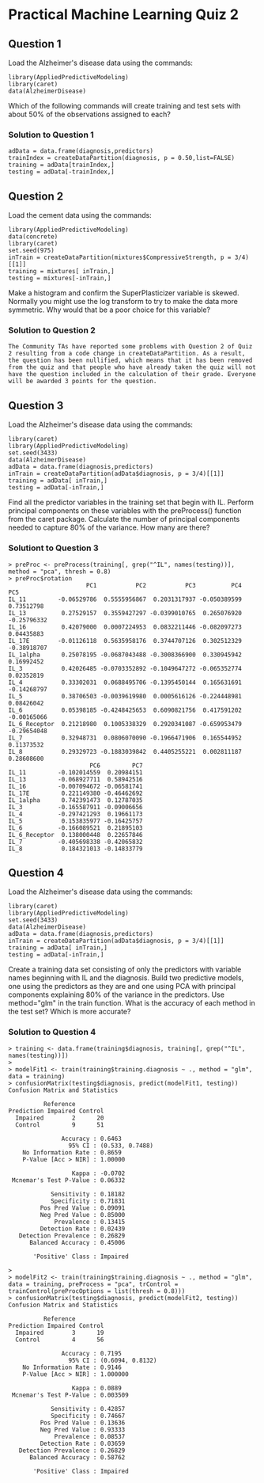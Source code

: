 # Practical Machine Learning Quiz 2

## Question 1
Load the Alzheimer's disease data using the commands:
```
library(AppliedPredictiveModeling)
library(caret)
data(AlzheimerDisease)
```
Which of the following commands will create training and test sets with about 50% of the observations assigned to each?

### Solution to Question 1
```
adData = data.frame(diagnosis,predictors)
trainIndex = createDataPartition(diagnosis, p = 0.50,list=FALSE)
training = adData[trainIndex,]
testing = adData[-trainIndex,]
```

## Question 2
Load the cement data using the commands:
```
library(AppliedPredictiveModeling)
data(concrete)
library(caret)
set.seed(975)
inTrain = createDataPartition(mixtures$CompressiveStrength, p = 3/4)[[1]]
training = mixtures[ inTrain,]
testing = mixtures[-inTrain,]
```
Make a histogram and confirm the SuperPlasticizer variable is skewed. Normally you might use the log transform to try to make the data more symmetric. Why would that be a poor choice for this variable?


### Solution to Question 2
```
The Community TAs have reported some problems with Question 2 of Quiz 2 resulting from a code change in createDataPartition. As a result, the question has been nullified, which means that it has been removed from the quiz and that people who have already taken the quiz will not have the question included in the calculation of their grade. Everyone will be awarded 3 points for the question.
```

## Question 3
Load the Alzheimer's disease data using the commands:
```
library(caret)
library(AppliedPredictiveModeling)
set.seed(3433)
data(AlzheimerDisease)
adData = data.frame(diagnosis,predictors)
inTrain = createDataPartition(adData$diagnosis, p = 3/4)[[1]]
training = adData[ inTrain,]
testing = adData[-inTrain,]
```
Find all the predictor variables in the training set that begin with IL. Perform principal components on these variables with the preProcess() function from the caret package. Calculate the number of principal components needed to capture 80% of the variance. How many are there?

### Solutiont to Question 3
```
> preProc <- preProcess(training[, grep("^IL", names(testing))], method = "pca", thresh = 0.8)
> preProc$rotation
                      PC1           PC2           PC3          PC4         PC5
IL_11         -0.06529786  0.5555956867  0.2031317937 -0.050389599  0.73512798
IL_13          0.27529157  0.3559427297 -0.0399010765  0.265076920 -0.25796332
IL_16          0.42079000  0.0007224953  0.0832211446 -0.082097273  0.04435883
IL_17E        -0.01126118  0.5635958176  0.3744707126  0.302512329 -0.38918707
IL_1alpha      0.25078195 -0.0687043488 -0.3008366900  0.330945942  0.16992452
IL_3           0.42026485 -0.0703352892 -0.1049647272 -0.065352774  0.02352819
IL_4           0.33302031  0.0688495706 -0.1395450144  0.165631691 -0.14268797
IL_5           0.38706503 -0.0039619980  0.0005616126 -0.224448981  0.08426042
IL_6           0.05398185 -0.4248425653  0.6090821756  0.417591202 -0.00165066
IL_6_Receptor  0.21218980  0.1005338329  0.2920341087 -0.659953479 -0.29654048
IL_7           0.32948731  0.0806070090 -0.1966471906  0.165544952  0.11373532
IL_8           0.29329723 -0.1883039842  0.4405255221  0.002811187  0.28608600
                       PC6         PC7
IL_11         -0.102014559  0.20984151
IL_13         -0.068927711  0.58942516
IL_16         -0.007094672 -0.06581741
IL_17E         0.221149380 -0.46462692
IL_1alpha      0.742391473  0.12787035
IL_3          -0.165587911 -0.09006656
IL_4          -0.297421293  0.19661173
IL_5           0.153835977 -0.16425757
IL_6          -0.166089521  0.21895103
IL_6_Receptor  0.138000448  0.22657846
IL_7          -0.405698338 -0.42065832
IL_8           0.184321013 -0.14833779
```


## Question 4
Load the Alzheimer's disease data using the commands:
```
library(caret)
library(AppliedPredictiveModeling)
set.seed(3433)
data(AlzheimerDisease)
adData = data.frame(diagnosis,predictors)
inTrain = createDataPartition(adData$diagnosis, p = 3/4)[[1]]
training = adData[ inTrain,]
testing = adData[-inTrain,]
```
Create a training data set consisting of only the predictors with variable names beginning with IL and the diagnosis. Build two predictive models, one using the predictors as they are and one using PCA with principal components explaining 80% of the variance in the predictors. Use method="glm" in the train function. What is the accuracy of each method in the test set? Which is more accurate?


### Solution to Question 4
```
> training <- data.frame(training$diagnosis, training[, grep("^IL", names(testing))])
> 
> modelFit1 <- train(training$training.diagnosis ~ ., method = "glm", data = training)
> confusionMatrix(testing$diagnosis, predict(modelFit1, testing))
Confusion Matrix and Statistics

          Reference
Prediction Impaired Control
  Impaired        2      20
  Control         9      51
                                         
               Accuracy : 0.6463         
                 95% CI : (0.533, 0.7488)
    No Information Rate : 0.8659         
    P-Value [Acc > NIR] : 1.00000        
                                         
                  Kappa : -0.0702        
 Mcnemar's Test P-Value : 0.06332        
                                         
            Sensitivity : 0.18182        
            Specificity : 0.71831        
         Pos Pred Value : 0.09091        
         Neg Pred Value : 0.85000        
             Prevalence : 0.13415        
         Detection Rate : 0.02439        
   Detection Prevalence : 0.26829        
      Balanced Accuracy : 0.45006        
                                         
       'Positive' Class : Impaired       
                                         
> 
> modelFit2 <- train(training$training.diagnosis ~ ., method = "glm", data = training, preProcess = "pca", trControl = trainControl(preProcOptions = list(thresh = 0.8)))
> confusionMatrix(testing$diagnosis, predict(modelFit2, testing))
Confusion Matrix and Statistics

          Reference
Prediction Impaired Control
  Impaired        3      19
  Control         4      56
                                          
               Accuracy : 0.7195          
                 95% CI : (0.6094, 0.8132)
    No Information Rate : 0.9146          
    P-Value [Acc > NIR] : 1.000000        
                                          
                  Kappa : 0.0889          
 Mcnemar's Test P-Value : 0.003509        
                                          
            Sensitivity : 0.42857         
            Specificity : 0.74667         
         Pos Pred Value : 0.13636         
         Neg Pred Value : 0.93333         
             Prevalence : 0.08537         
         Detection Rate : 0.03659         
   Detection Prevalence : 0.26829         
      Balanced Accuracy : 0.58762         
                                          
       'Positive' Class : Impaired  
```
